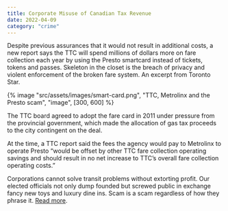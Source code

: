 ```yaml
---
title: Corporate Misuse of Canadian Tax Revenue
date: 2022-04-09
category: "crime"
---
```


Despite previous assurances that it would not result in additional costs, a new report says the TTC will spend millions of dollars more on fare collection each year by using the Presto smartcard instead of tickets, tokens and passes. Skeleton in the closet is the breach of privacy and violent enforcement of the broken fare system. An excerpt from Toronto Star.

<!-- excerpt -->

{% image "src/assets/images/smart-card.png", "TTC, Metrolinx and the Presto scam", "image", [300, 600] %}

The TTC board agreed to adopt the fare card in 2011 under pressure from the provincial government, which made the allocation of gas tax proceeds to the city contingent on the deal.

At the time, a TTC report said the fees the agency would pay to Metrolinx to operate Presto “would be offset by other TTC fare collection operating savings and should result in no net increase to TTC’s overall fare collection operating costs.”

Corporations cannot solve transit problems without extorting profit. Our elected officials not only dump founded but screwed public in exchange fancy new toys and luxury dine ins. Scam is a scam regardless of how they phrase it. [Read more](https://www.thestar.com/news/gta/2018/06/08/presto-to-cost-ttc-millions-more-than-current-fare-system.html?fbclid=IwAR2SEDJ6TFj53MEsOoZ6MGz9LxTFh8UALIbLqe5WxPmI2gaVGsZsYz1fYzw).
